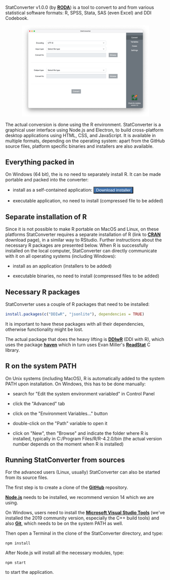 StatConverter v1.0.0 (by [<b>RODA</b>](http://www.roda.ro)) is a tool to convert to and from various statistical software formats: R, SPSS, Stata, SAS (even Excel) and DDI Codebook.

<p align="center">
  <img src="StatConverter.png" alt="StatConverter screenshot" style="width:400px;"/>
</p>

The actual conversion is done using the R environment. StatConverter is a graphical user interface using Node.js and Electron, to build cross-platform desktop applications using HTML, CSS, and JavaScript. It is available in multiple formats, depending on the operating system: apart from the GitHub source files, platform specific binaries and installers are also available.

## Everything packed in

On Windows (64 bit), the is no need to separately install R. It can be made portable and packed into the converter:

- install as a self-contained application: <button type="button" style="background:#3E72AF;color:white;"><a href="https://github.com/RODA/Files/blob/main/StatConverter_Setup_1.0.0.exe?raw=true"><span style="color:white">Download installer</span></a></button>

- executable application, no need to install (compressed file to be added)

## Separate installation of R

Since it is not possible to make R portable on MacOS and Linux, on these platforms StatConverter requires a separate installation of R (link to [<b>CRAN</b>](https://cran.r-project.org/bin/) download page), in a similar way to RStudio. Further instructions about the necessary R packages are presented below. When R is successfully installed on the local computer, StatConverter can directly communicate with it on all operating systems (including Windows):

- install as an application (installers to be added)

- executable binaries, no need to install (compressed files to be added)



## Necessary R packages

StatConverter uses a couple of R packages that need to be installed:

```r
install.packages(c("DDIwR", "jsonlite"), dependencies = TRUE)
```

It is important to have these packages with all their dependencies, otherwise functionality might be lost.

The actual package that does the heavy lifting is [<b>DDIwR</b>](https://cran.r-project.org/web/packages/DDIwR/index.html) (DDI with R), which uses the package [<b>haven</b>](https://cran.r-project.org/web/packages/haven/index.html) which in turn uses Evan Miller's [<b>ReadStat</b>](https://github.com/WizardMac/ReadStat) C library.

## R on the system PATH

On Unix systems (including MacOS), R is automatically added to the system PATH upon installation. On Windows, this has to be done manually:

- search for "Edit the system environment variabled" in Control Panel

- click the "Advanced" tab

- click on the "Environment Variables..." button

- double-click on the "Path" variable to open it

- click on "New", then "Browse" and indicate the folder where R is installed, typically in C:/Program Files/R/R-4.2.0/bin
(the actual version number depends on the moment when R is installed)

## Running StatConverter from sources

For the advanced users (Linux, usually) StatConverter can also be started from its source files.

The first step is to create a clone of the [<b>GitHub</b>](https://github.com/RODA/StatConverter) repository.

[<b>Node.js</b>](https://nodejs.org/download/release/v14.18.2/) needs to be installed, we recommend version 14 which we are using.

On Windows, users need to install the [<b>Microsoft Visual Studio Tools</b>](https://visualstudio.microsoft.com/downloads/) (we've installed the 2019 community version, especially the C++ build tools) and also [<b>Git</b>](https://git-scm.com/downloads), which needs to be on the system PATH as well.

Then open a Terminal in the clone of the StatConverter directory, and type:

```
npm install
```

After Node.js will install all the necessary modules, type:

```
npm start
```

to start the application.
